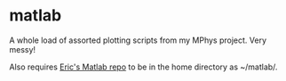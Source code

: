 # matlab
A whole load of assorted plotting scripts from my MPhys project. Very messy!

Also requires [Eric's Matlab repo](https://bitbucket.org/eric_tittley/matlab) to be in the home directory as ~/matlab/.
